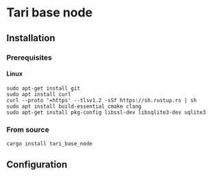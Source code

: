 # Tari base node

## Installation

### Prerequisites

#### Linux
```
sudo apt-get install git
sudo apt install curl
curl --proto '=https' --tlsv1.2 -sSf https://sh.rustup.rs | sh
sudo apt install build-essential cmake clang
sudo apt-get install pkg-config libssl-dev libsqlite3-dev sqlite3

```
### From source

```
cargo install tari_base_node
```

## Configuration
